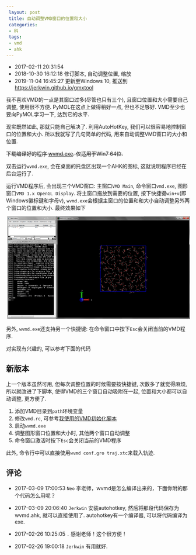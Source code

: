 ```yaml
---
 layout: post
 title: 自动调整VMD窗口的位置和大小
 categories:
 - 科
 tags:
 - vmd
 - ahk
---
```


- 2017-02-11 20:31:54
- 2018-10-30 16:12:18 修订脚本, 自动调整位置, 缩放
- 2019-11-04 16:45:27 更新至Windows 10, 推送到 https://jerkwin.github.io/gmxtool

我不喜欢VMD的一点是其窗口过多(尽管也只有三个), 且窗口位置和大小需要自己调整, 使用很不方便. PyMOL在这点上做得稍好一点, 但也不足够好. VMD至少也要向PyMOL学习一下, 达到它的水平.

现实既然如此, 那就只能自己解决了. 利用AutoHotKey, 我们可以很容易地控制窗口的位置和大小. 所以我就写了几句简单的代码, 用来自动调整VMD窗口的大小和位置.

<del>下载编译好的程序 [wvmd.exe](/prog/wvmd.zip). 仅适用于Win7 64位.</del>

双击运行`wvmd.exe`, 会在桌面的托盘区出现一个AHK的图标, 这就说明程序已经在后台运行了.

运行VMD程序后, 会出现三个VMD窗口: 主窗口`VMD Main`, 命令窗口`vmd.exe`, 图形窗口`VMD 1.x OpenGL Display`. 将主窗口拖放到需要的位置, 按下快捷键`win+v`(即Windows徽标键和字母v), `wvmd.exe`会根据主窗口的位置和和大小自动调整另外两个窗口的位置和大小. 最终效果如下

![](/pic/2016/wvmd.png)

另外, `wvmd.exe`还支持另一个快捷键: 在命令窗口中按下`Esc`会关闭当前的VMD程序.

对实现有兴趣的, 可以参考下面的代码

## 新版本

上一个版本虽然可用, 但每次调整位置的时候需要按快捷键, 次数多了就觉得麻烦, 所以就改进了下脚本, 使得VMD的三个窗口自动吸附在一起, 位置和大小都可以自动调整, 更方便了.

1. 添加VMD目录到`path`环境变量
2. 修改`vmd.rc`, 可参考[我使用的VMD初始化脚本](https://jerkwin.github.io/2017/01/11/%E6%88%91%E4%BD%BF%E7%94%A8%E7%9A%84VMD%E5%88%9D%E5%A7%8B%E5%8C%96%E8%84%9A%E6%9C%AC/)
3. 启动`wvmd.exe`
4. 调整图形窗口位置和大小时, 其他两个窗口自动调整
5. 命令窗口激活时按下`Esc`会关闭当前的VMD程序

此外, 命令行中可以直接使用`wvmd conf.gro traj.xtc`来载入轨迹.

## 评论

- 2017-03-09 17:00:53 `Neo` 李老师，wvmd是怎么编译出来的，下面你附的那个代码怎么用呢？
- 2017-03-09 20:06:40 `Jerkwin` 安装autohotkey, 然后将那段代码保存为wvmd.ahk, 就可以直接使用了. autohotkey有一个编译器, 可以将代码编译为exe.

- 2017-02-26 10:25:05 `.` 感谢老师！这个很方便！
- 2017-02-26 19:00:18 `Jerkwin` 有用就好.
